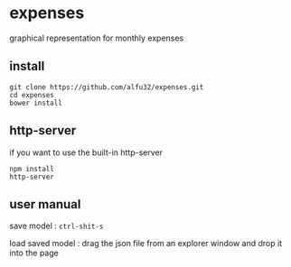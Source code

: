 # expenses
graphical representation for monthly expenses

## install
```
git clone https://github.com/alfu32/expenses.git
cd expenses
bower install
```

## http-server
if you want to use the built-in http-server
```
npm install
http-server
```

## user manual

save model       : `ctrl-shit-s`

load saved model : drag the json file from an explorer window and drop it into the page

